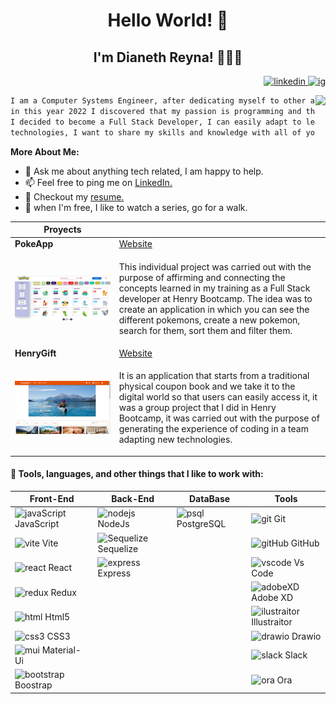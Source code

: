 <h1 align="center">Hello World! 👋</h1>
<h2 align="center">I'm Dianeth Reyna! 👩🏻‍💻
</h2>

<div align="right">
<a href="https://www.linkedin.com/in/dianethreyna/">
<img height=25 src="https://www.svgrepo.com/show/204351/linkedin.svg" alt="linkedin" />
 </a>
 <a href="https://www.instagram.com/dianreyna/">
<img height=25 src="https://www.svgrepo.com/show/306237/instagram.svg" alt=" ig" />
 </a>
</div>

<img height=200   align="right"
src="https://user-images.githubusercontent.com/100873967/187053013-ba32e91d-1a22-4fe9-8ae4-25e1817b6fe8.png"
/>

```txt
I am a Computer Systems Engineer, after dedicating myself to other areas,
in this year 2022 I discovered that my passion is programming and that is why
I decided to become a Full Stack Developer, I can easily adapt to learning new
technologies, I want to share my skills and knowledge with all of you.
```

**More About Me:**

<ul>
<li> 💬 Ask me about anything tech related, I am happy to help.</li>
<li>📫 Feel free to ping me on <a href="https://www.linkedin.com/in/dianethreyna/">LinkedIn.</a></li>
<li> 📝 Checkout my <a href="https://drive.google.com/file/d/1ZLW28ekIDuxX2xhqAdaVdM4cSkXhAKSL/view?usp=sharing">resume.</a></li>
<li> 🍃 when I'm free, I like to watch a series, go for a walk.</li>
</ul>

| Proyects                                                                   |                                                                                                                                                                                                                                                                                                                                                 |
| -------------------------------------------------------------------------- | ----------------------------------------------------------------------------------------------------------------------------------------------------------------------------------------------------------------------------------------------------------------------------------------------------------------------------------------------- |
| **PokeApp**                                                                | <a href="https://project-pokemon-gules.vercel.app/">Website</a>                                                                                                                                                                                                                                                                                 |
| <img align="left" width=800 src="./utils/pokemonpi.jpg" alt="pokemon" />   | <p align="left"> This individual project was carried out with the purpose of affirming and connecting the concepts learned in my training as a Full Stack developer at Henry Bootcamp. The idea was to create an application in which you can see the different pokemons, create a new pokemon, search for them, sort them and filter them.</p> |
| **HenryGift**                                                              | <a href="https://henry-gift.vercel.app/">Website</a>                                                                                                                                                                                                                                                                                            |
| <img align="left" width=800 src="./utils/HenryGift.png" alt="henryGift" /> | <p align="left"> It is an application that starts from a traditional physical coupon book and we take it to the digital world so that users can easily access it, it was a group project that I did in Henry Bootcamp, it was carried out with the purpose of generating the experience of coding in a team adapting new technologies.</p>      |

<h4>📝 Tools, languages, and other things that I like to work with: </h4>

<div color="red">

</div>

| Front-End                                                                                        | Back-End                                                                                                                                  | DataBase                                                                                    | Tools                                                                                                    |
| ------------------------------------------------------------------------------------------------ | ----------------------------------------------------------------------------------------------------------------------------------------- | ------------------------------------------------------------------------------------------- | -------------------------------------------------------------------------------------------------------- |
| <img height=25 src="https://www.svgrepo.com/show/355081/js.svg" alt="javaScript" /> JavaScript   | <img height=25 src="https://www.svgrepo.com/show/303266/nodejs-icon-logo.svg" alt="nodejs" /> NodeJs                                      | <img height=25 src="https://www.svgrepo.com/show/373965/pgsql.svg" alt="psql" /> PostgreSQL | <img height=25 src="https://www.svgrepo.com/show/349374/git.svg" alt="git" /> Git                        |
| <img height=25 src="https://www.svgrepo.com/show/354521/vitejs.svg" alt="vite"> Vite             | <img height=25 src="https://www.svgrepo.com/show/374071/sequelize.svg" alt="Sequelize" /> Sequelize                                       |                                                                                             | <img height=25 src="https://www.svgrepo.com/show/353783/github-octocat.svg" alt="gitHub" /> GitHub       |
| <img height=25 src="https://www.svgrepo.com/show/354259/react.svg" alt="react"> React            | <img height=25 src="https://assets.website-files.com/61ca3f775a79ec5f87fcf937/6202fcdee5ee8636a145a41b_1234.png" alt="express" /> Express |                                                                                             | <img height=25 src="https://www.svgrepo.com/show/374171/vscode.svg" alt="vscode"/> Vs Code               |
| <img height=25 src="https://www.svgrepo.com/show/354274/redux.svg" alt="redux"> Redux            |                                                                                                                                           |                                                                                             | <img height=25 src="https://www.svgrepo.com/show/303109/adobe-xd-logo.svg" alt="adobeXD" /> Adobe XD     |
| <img height=25 src="https://www.svgrepo.com/show/197982/html.svg" alt="html"> Html5              |                                                                                                                                           |                                                                                             | <img height=25 src="https://www.svgrepo.com/show/53799/illustrator.svg" alt="ilustraitor"/> Illustraitor |
| <img height=25 src="https://www.svgrepo.com/show/373535/css.svg" alt="css3"> CSS3                |                                                                                                                                           |                                                                                             | <img height=25 src="https://www.svgrepo.com/show/373564/drawio.svg" alt="drawio"/> Drawio                |
| <img height=25 src="https://www.svgrepo.com/show/354048/material-ui.svg" alt="mui"> Material-Ui  |                                                                                                                                           |                                                                                             | <img height=25 src="https://www.svgrepo.com/show/349509/slack.svg" alt="slack"/> Slack                   |
| <img height=25 src="https://www.svgrepo.com/show/353498/bootstrap.svg" alt="bootstrap"> Boostrap |                                                                                                                                           |                                                                                             | <img height=25 src="https://ora.pm/l/a/19d26a73ee3068856c55b996ad6e19b7.svg" alt="ora"/> Ora             |
